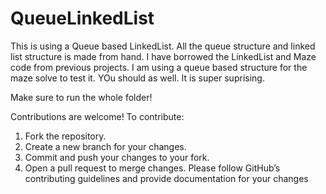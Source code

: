# QueueLinkedList


This is using a Queue based LinkedList. All the queue structure and linked list structure is made from hand. I have borrowed the LinkedList and Maze code from previous projects. I am using a queue based structure for the maze solve to test it. YOu should as well. It is super suprising. 

Make sure to run the whole folder!

Contributions are welcome! To contribute:

1. Fork the repository.
2. Create a new branch for your changes.
3. Commit and push your changes to your fork.
4. Open a pull request to merge changes.
Please follow GitHub’s contributing guidelines and provide documentation for your changes

